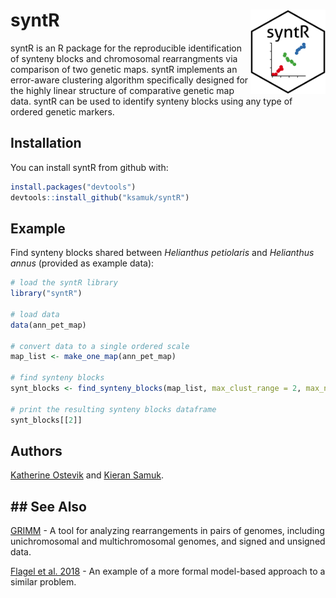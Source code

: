 
<!-- README.md is generated from README.Rmd. Please edit that file -->
syntR <img src="https://github.com/ksamuk/syntR/blob/master/inst/figures/logo.png" align="right" width="120" height="135" />
============================================================================================================================

syntR is an R package for the reproducible identification of synteny blocks and chromosomal rearrangments via comparison of two genetic maps. syntR implements an error-aware clustering algorithm specifically designed for the highly linear structure of comparative genetic map data. syntR can be used to identify synteny blocks using any type of ordered genetic markers.

Installation
------------

You can install syntR from github with:

``` r
install.packages("devtools")
devtools::install_github("ksamuk/syntR")
```

Example
-------

Find synteny blocks shared between *Helianthus petiolaris* and *Helianthus annus* (provided as example data):

``` r
# load the syntR library
library("syntR")

# load data
data(ann_pet_map)

# convert data to a single ordered scale
map_list <- make_one_map(ann_pet_map)

# find synteny blocks
synt_blocks <- find_synteny_blocks(map_list, max_clust_range = 2, max_nn_dist = 10, plots = TRUE)

# print the resulting synteny blocks dataframe
synt_blocks[[2]]
```

Authors
-------

[Katherine Ostevik](http://www.kateostevik.com/) and [Kieran Samuk](https://ksamuk.github.io/).

\#\# See Also
-------------

[GRIMM](http://grimm.ucsd.edu/GRIMM/) - A tool for analyzing rearrangements in pairs of genomes, including unichromosomal and multichromosomal genomes, and signed and unsigned data.

[Flagel et al. 2018](https://www.biorxiv.org/content/early/2018/05/26/330159) - An example of a more formal model-based approach to a similar problem.

